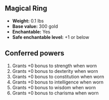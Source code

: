 ## Magical Ring

- **Weight:** 0.1 lbs
- **Base value:** 300 gold
- **Enchantable:** Yes
- **Safe enchantable level:** +1 or below

## Conferred powers

1. Grants +0 bonus to strength when worn
2. Grants +0 bonus to dexterity when worn
3. Grants +0 bonus to constitution when worn
4. Grants +0 bonus to intelligence when worn
5. Grants +0 bonus to wisdom when worn
6. Grants +0 bonus to charisma when worn
